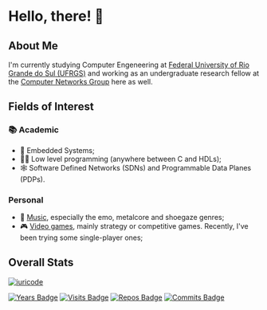 # Hello, there! 👋

## About Me

I'm currently studying Computer Engeneering at [Federal University of Rio Grande do Sul (UFRGS)](http://www.ufrgs.br/ufrgs/inicial) and working as an undergraduate research fellow at the [Computer Networks Group](http://networks.inf.ufrgs.br/?fbclid=IwZXh0bgNhZW0CMTAAAR0mNlclb9TGQ_ZpfvlRPaIl3thQ_-r_8Nk_G6amGHs0hieMJMZMb-IqGrw_aem_Ab7qr0fjRkENtH2TXYXKeNbno-57r95n9lIeO6QUyV0JfyFkoOm-MrxbaratDbziTTBOC6Wj-U200N5El_8aLuQm) here as well.

## Fields of Interest

### 📚 Academic

- 📱 Embedded Systems;
- 👨‍💻 Low level programming (anywhere between C and HDLs);
- 🕸️ Software Defined Networks (SDNs) and Programmable Data Planes (PDPs).

### Personal

- 🎸 [Music](https://www.last.fm/pt/user/leprann), especially the emo, metalcore and shoegaze genres;
- 🎮 [Video games](https://steamcommunity.com/id/fazomeupaudetrampolim/), mainly strategy or competitive games. Recently, I've been trying some single-player ones;

## Overall Stats

[![iuricode](https://github-readme-stats.vercel.app/api/top-langs/?username=naguimaraes&layout=compact&theme=onedark)](https://github.com/anuraghazra/github-readme-stats)

[![Years Badge](https://badges.pufler.dev/years/naguimaraes)](https://badges.pufler.dev) [![Visits Badge](https://badges.pufler.dev/visits/naguimaraes/naguimaraes)](https://badges.pufler.dev) [![Repos Badge](https://badges.pufler.dev/repos/naguimaraes)](https://badges.pufler.dev) [![Commits Badge](https://badges.pufler.dev/commits/monthly/naguimaraes)](https://badges.pufler.dev)
